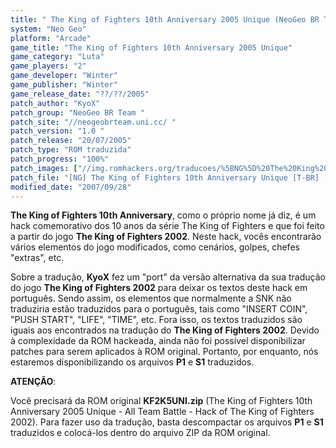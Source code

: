 ```yaml
---
title: " The King of Fighters 10th Anniversary 2005 Unique (NeoGeo BR Team)"
system: "Neo Geo"
platform: "Arcade"
game_title: "The King of Fighters 10th Anniversary 2005 Unique"
game_category: "Luta"
game_players: "2"
game_developer: "Winter"
game_publisher: "Winter"
game_release_date: "??/??/2005"
patch_author: "KyoX"
patch_group: "NeoGeo BR Team "
patch_site: "//neogeobrteam.uni.cc/ "
patch_version: "1.0 "
patch_release: "20/07/2005"
patch_type: "ROM traduzida"
patch_progress: "100%"
patch_images: ["//img.romhackers.org/traducoes/%5BNG%5D%20The%20King%20of%20Fighters%2010th%20Anniversary%20Unique%20-%20NGBRT%20-%20Title.png","//img.romhackers.org/traducoes/%5BNG%5D%20The%20King%20of%20Fighters%2010th%20Anniversary%20Unique%20-%20NGBRT%20-%201.png","//img.romhackers.org/traducoes/%5BNG%5D%20The%20King%20of%20Fighters%2010th%20Anniversary%20Unique%20-%20NGBRT%20-%202.png"]
patch_file: "[NG] The King of Fighters 10th Anniversary Unique [T-BR] [T-KyoX G-NeoGeo BR Team] [V-1.0 P-100% A-2005].zip"
modified_date: "2007/09/28"
---
```

<b>The King of Fighters 10th Anniversary</b>, como o próprio nome já diz, é um hack comemorativo dos 10 anos da série The King of Fighters e que foi feito a partir do jogo <b>The King of Fighters 2002</b>. Neste hack, vocês encontrarão vários elementos do jogo modificados, como cenários, golpes, chefes "extras", etc.

Sobre a tradução, <b>KyoX</b> fez um "port" da versão alternativa da sua tradução do jogo <b>The King of Fighters 2002</b> para deixar os textos deste hack em português. Sendo assim, os elementos que normalmente a SNK não traduziria estão traduzidos para o português, tais como "INSERT COIN", "PUSH START", "LIFE", "TIME", etc. Fora isso, os textos traduzidos são iguais aos encontrados na tradução do <b>The King of Fighters 2002</b>. Devido à complexidade da ROM hackeada, ainda não foi possível disponibilizar patches para serem aplicados à ROM original. Portanto, por enquanto, nós estaremos disponibilizando os arquivos <b>P1</b> e <b>S1</b> traduzidos.

<b>ATENÇÃO</b>:

Você precisará da ROM original <b>KF2K5UNI.zip</b> (The King of Fighters 10th Anniversary 2005 Unique - All Team Battle - Hack of The King of Fighters 2002). Para fazer uso da tradução, basta descompactar os arquivos <b>P1</b> e <b>S1</b> traduzidos e colocá-los dentro do arquivo ZIP da ROM original.
